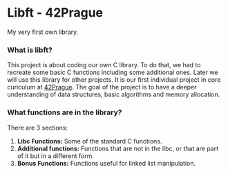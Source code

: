 # Libft - 42Prague
My very first own library.


### **What is libft?**  
This project is about coding our own C library.
To do that, we had to recreate some basic C functions including some additional ones. 
Later we will use this library for other projects.
It is our first individual project in core curiculum at [42Prague](https://www.42prague.com/studies).
The goal of the project is to have a deeper understanding of data structures, basic algorithms and memory allocation.


### **What functions are in the library?**

There are 3 sections:

1.  **Libc Functions:** Some of the standard C functions.
2.  **Additional functions:** Functions that are not in the libc, or that are part of it but in a different form.
3.  **Bonus Functions:** Functions useful for linked list manipulation.
